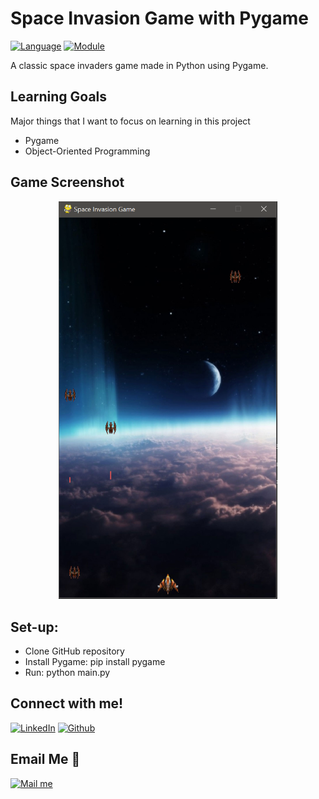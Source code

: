 # Space Invasion Game with Pygame
[![Language](https://img.shields.io/badge/language-python-blue.svg?style=flat)](https://www.python.org)
[![Module](https://img.shields.io/badge/module-pygame-brightgreen.svg?style=flat)](http://www.pygame.org/news.html)

A classic space invaders game made in Python using Pygame.

## Learning Goals
Major things that I want to focus on learning in this project
- Pygame 
- Object-Oriented Programming

## Game Screenshot

<p align="center">
  <img src="https://github.com/thaimynguyen/Space_Invasion_Pygame/blob/main/2021-09-15%2020_22_18-main.py%20-%20Space_Battle_Pygame.png" width="350">
</p>

## Set-up:
- Clone GitHub repository
- Install Pygame: pip install pygame
- Run: python main.py

## Connect with me!

[<img target="_blank" src="https://img.icons8.com/bubbles/100/000000/linkedin.png" title="LinkedIn">](https://www.linkedin.com/in/thaimynguyen/)  [<img target="_blank" src="https://img.icons8.com/bubbles/100/000000/github.png" title="Github">](https://github.com/thaimynguyen)

## Email Me :e-mail:
[<img target="_blank" src="https://img.icons8.com/bubbles/100/000000/secured-letter.png" title="Mail me">](mailto:thaimynguyen@gmail.com)
